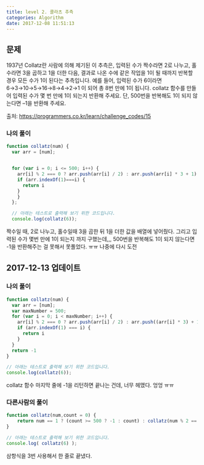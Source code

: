 ```yaml
---
title: level 2. 콜라츠 추측
categories: Algorithm
date: 2017-12-08 11:51:13
---
```


## 문제
1937년 Collatz란 사람에 의해 제기된 이 추측은, 입력된 수가 짝수라면 2로 나누고, 홀수라면 3을 곱하고 1을 더한 다음, 결과로 나온 수에 같은 작업을 1이 될 때까지 반복할 경우 모든 수가 1이 된다는 추측입니다. 예를 들어, 입력된 수가 6이라면 6→3→10→5→16→8→4→2→1 이 되어 총 8번 만에 1이 됩니다. collatz 함수를 만들어 입력된 수가 몇 번 만에 1이 되는지 반환해 주세요. 단, 500번을 반복해도 1이 되지 않는다면 –1을 반환해 주세요.

출처: https://programmers.co.kr/learn/challenge_codes/15

### 나의 풀이
```javascript
function collatz(num) {
  var arr = [num];


  for (var i = 0; i <= 500; i++) {
    arr[i] % 2 === 0 ? arr.push(arr[i] / 2) : arr.push(arr[i] * 3 + 1);
    if (arr.indexOf(1)===i) {
      return i
    }
    }
  };

  // 아래는 테스트로 출력해 보기 위한 코드입니다.
  console.log(collatz(6));
  ```
짝수일 때, 2로 나누고, 홀수일때 3을 곱한 뒤 1을 더한 값을 배열에 넣어줬다. 그리고 입력된 수가 몇번 만에 1이 되는지 까지 구했는데,,, 500번을 반복해도 1이 되지 않는다면 -1을 반환해주는 걸 못해서 못풀었다. ㅠㅠ 나중에 다시 도전



## 2017-12-13 업데이트

### 나의 풀이
```javascript
function collatz(num) {
  var arr = [num];
  var maxNumber = 500;
  for (var i = 0; i < maxNumber; i++) {
    arr[i] % 2 === 0 ? arr.push(arr[i] / 2) : arr.push((arr[i] * 3) + 1);
    if (arr.indexOf(1) === i) {
      return i
    }
  }
  return -1
}

// 아래는 테스트로 출력해 보기 위한 코드입니다.
console.log(collatz(6));
```
collatz 함수 마지막 줄에 -1을 리턴하면 끝나는 건데, 너무 헤맸다. 엉엉 ㅠㅠ


### 다른사람의 풀이
```javascript
function collatz(num,count = 0) {
    return num == 1 ? (count >= 500 ? -1 : count) : collatz(num % 2 == 0 ? num / 2 : num * 3 + 1,++count);
}

// 아래는 테스트로 출력해 보기 위한 코드입니다.
console.log( collatz(6) );
```
삼항식을 3번 사용해서 한 줄로 끝냈다. 